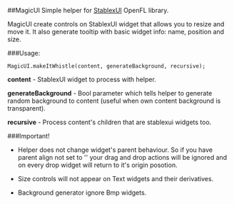 ##MagicUI
Simple helper for [StablexUI](https://github.com/RealyUniqueName/StablexUI) OpenFL library.

MagicUI create controls on StablexUI widget that allows you to resize and move it.
It also generate tooltip with basic widget info: name, position and size.

###Usage:

`MagicUI.makeItWhistle(content, generateBackground, recursive);`

**content** - StablexUI widget to process with helper.

**generateBackground** - Bool parameter which tells helper to generate random background to content (useful when own content background is transparent).

**recursive** - Process content's children that are stablexui widgets too.

###Important!

* Helper does not change widget's parent behaviour. So if you have parent align not set to '' your drag and drop actions will be ignored and on every drop widget will return to it's origin posotion.

* Size controls will not appear on Text widgets and their derivatives.

* Background generator ignore Bmp widgets.
